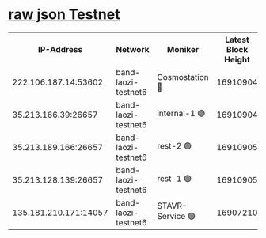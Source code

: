 
[raw json Testnet](https://rpc-check.bandt.stavr.tech/bandt/rpcbandt_result.json)
=

<table><tr><th>IP-Address</th><th>Network</th><th>Moniker</th><th>Latest Block Height</th><th>Earliest Block Height</th><th>Catching Up</th><th>Tx Index</th><th>Voting Power</th><th>Scan Time</th></tr><tr><td>222.106.187.14:53602</td><td>band-laozi-testnet6</td><td>Cosmostation 🔴</td><td>16910904</td><td>16668001</td><td>False</td><td>on</td><td>2203686</td><td>2024-03-18T14:21:33.568082956UTC</td></tr><tr><td>35.213.166.39:26657</td><td>band-laozi-testnet6</td><td>internal-1 🟢</td><td>16910904</td><td>16810904</td><td>False</td><td>on</td><td>0</td><td>2024-03-18T14:21:34.480270224UTC</td></tr><tr><td>35.213.189.166:26657</td><td>band-laozi-testnet6</td><td>rest-2 🟢</td><td>16910905</td><td>16810905</td><td>False</td><td>on</td><td>0</td><td>2024-03-18T14:21:35.385156395UTC</td></tr><tr><td>35.213.128.139:26657</td><td>band-laozi-testnet6</td><td>rest-1 🟢</td><td>16910905</td><td>16810905</td><td>False</td><td>on</td><td>0</td><td>2024-03-18T14:21:36.296680020UTC</td></tr><tr><td>135.181.210.171:14057</td><td>band-laozi-testnet6</td><td>STAVR-Service 🟢</td><td>16907210</td><td>16870501</td><td>False</td><td>on</td><td>0</td><td>2024-03-18T14:21:32.234148415UTC</td></tr></table>
